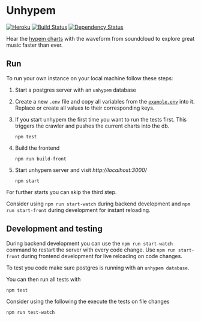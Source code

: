 # Unhypem

[![Heroku](http://heroku-badge.herokuapp.com/?app=unhypem&style=flat)](http://unhypem.com)
[![Build Status](https://img.shields.io/travis/feedm3/unhypem.svg?branch=feature-react-es6&style=flat-square)](https://travis-ci.org/feedm3/unhypem)
[![Dependency Status](https://img.shields.io/david/feedm3/unhypem.svg?style=flat-square)](https://david-dm.org/feedm3/unhypem)

Hear the [hypem charts](http://hypem.com/popular) with the waveform from soundcloud to explore great music faster than ever.

## Run

To run your own instance on your local machine follow these steps:

1. Start a postgres server with an `unhypem` database

2. Create a new `.env` file and copy all variables from the
[`example.env`](example.env) into it. Replace or create all values to their
corresponding keys.

    
3. If you start unhypem the first time you want to run the tests first. This triggers the crawler and pushes the current
charts into the db.

    `npm test`

4. Build the frontend

    `npm run build-front`

5. Start unhypem server and visit _http://localhost:3000/_

    `npm start`

For further starts you can skip the third step.

Consider using `npm run start-watch` during backend development and `npm run start-front`
during development for instant reloading.

## Development and testing

During backend development you can use the `npm run start-watch` command to restart
the server with every code change. Use `npm run start-front` during frontend
development for live reloading on code changes.

To test you code make sure postgres is running with an `unhypem database`.

You can then run all tests with

```
npm test
```

Consider using the following the execute the tests on file changes

```
npm run test-watch
```
